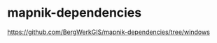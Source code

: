 mapnik-dependencies
===================

https://github.com/BergWerkGIS/mapnik-dependencies/tree/windows

